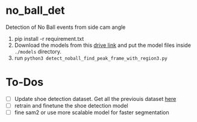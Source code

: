 # no_ball_det
Detection of No Ball events from side cam angle


1. pip install -r requirement.txt
2. Download the models from this [drive link](https://drive.google.com/drive/folders/1P0b5Pqgpu1xc9IxZj5D6A3uKmGYYjQea?usp=sharing) and put the model files inside `./models` directory.
3. run `python3 detect_noball_find_peak_frame_with_region3.py`

# To-Dos

- [ ] Update shoe detection dataset. Get all the previouis dataset [here](https://drive.google.com/drive/folders/19p5GvCAyA4s-xLZ5GvYcnhs2wqeXV37V?usp=sharing)
- [ ] retrain and finetune the shoe detection model
- [ ] fine sam2 or use more scalable model for faster segmentation
